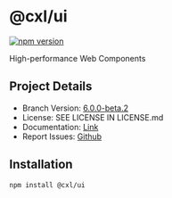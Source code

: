 # @cxl/ui 
	
[![npm version](https://badge.fury.io/js/%40cxl%2Fui.svg)](https://badge.fury.io/js/%40cxl%2Fui)

High-performance Web Components

## Project Details

-   Branch Version: [6.0.0-beta.2](https://npmjs.com/package/@cxl/ui/v/6.0.0-beta.2)
-   License: SEE LICENSE IN LICENSE.md
-   Documentation: [Link](https://cxlio.github.io/open/ui)
-   Report Issues: [Github](https://github.com/cxlio/open/issues)

## Installation

	npm install @cxl/ui

